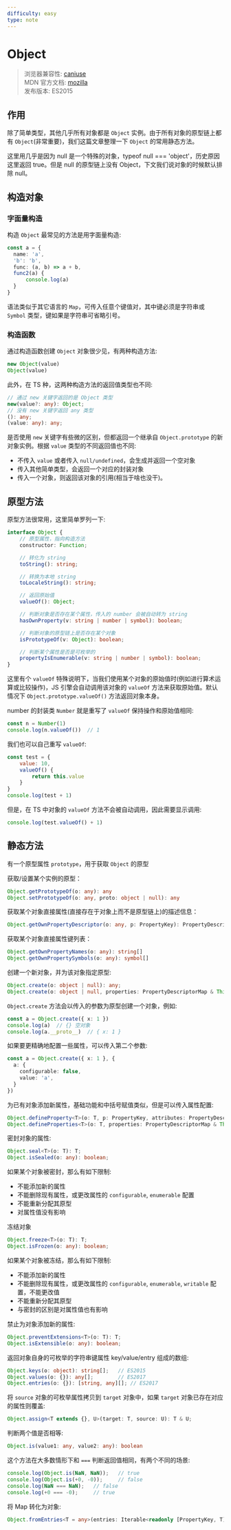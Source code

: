 ```yaml
---
difficulty: easy
type: note
---
```


# Object

> 浏览器兼容性: [caniuse](https://caniuse.com/?search=javascript%20Object)  
> MDN 官方文档: [mozilla](https://developer.mozilla.org/zh-CN/docs/Web/JavaScript/Reference/Global_Objects/Object)  
> 发布版本: ES2015

## 作用

除了简单类型，其他几乎所有对象都是 `Object` 实例。由于所有对象的原型链上都有 `Object`(非常重要)，我们这篇文章整理一下 `Object` 的常用静态方法。

<p class="tip">这里用几乎是因为 null 是一个特殊的对象，typeof null === 'object'，历史原因这里返回 true。但是 null 的原型链上没有 Object，下文我们说对象的时候默认排除 null。</p>

## 构造对象

### 字面量构造

构造 `Object` 最常见的方法是用字面量构造:

```ts
const a = {
  name: 'a',
  'b': 'b',
  func: (a, b) => a + b,
  func2(a) {
      console.log(a)
  }
}
```

语法类似于其它语言的 `Map`，可传入任意个键值对，其中键必须是字符串或 `Symbol` 类型，键如果是字符串可省略引号。

### 构造函数

通过构造函数创建 `Object` 对象很少见，有两种构造方法:

```js
new Object(value)
Object(value)
```

此外，在 TS 种，这两种构造方法的返回值类型也不同:

```ts
// 通过 new 关键字返回的是 Object 类型
new(value?: any): Object;
// 没有 new 关键字返回 any 类型
(): any;
(value: any): any;
```

是否使用 `new` 关键字有些微的区别，但都返回一个继承自 `Object.prototype` 的新对象实例。根据 `value` 类型的不同返回值也不同:
- 不传入 `value` 或者传入 `null/undefined`，会生成并返回一个空对象
- 传入其他简单类型，会返回一个对应的封装对象
- 传入一个对象，则返回该对象的引用(相当于啥也没干)。

## 原型方法

原型方法很常用，这里简单罗列一下:

```ts
interface Object {
    // 原型属性，指向构造方法
    constructor: Function;

    // 转化为 string
    toString(): string;

    // 转换为本地 string
    toLocaleString(): string;

    // 返回原始值
    valueOf(): Object;

    // 判断对象是否存在某个属性，传入的 number 会被自动转为 string
    hasOwnProperty(v: string | number | symbol): boolean;

    // 判断对象的原型链上是否存在某个对象
    isPrototypeOf(v: Object): boolean;

    // 判断某个属性是否是可枚举的
    propertyIsEnumerable(v: string | number | symbol): boolean;
}
```

这里有个 `valueOf` 特殊说明下，当我们使用某个对象的原始值时(例如进行算术运算或比较操作)，JS 引擎会自动调用该对象的 `valueOf` 方法来获取原始值。默认情况下 `Object.prototype.valueOf()` 方法返回对象本身。

number 的封装类 `Number` 就是重写了 `valueOf` 保持操作和原始值相同:

```ts
const n = Number(1)
console.log(n.valueOf())  // 1
```

我们也可以自己重写 `valueOf`:

```js
const test = {
    value: 10,
    valueOf() {
        return this.value
    }
}
console.log(test + 1)
```

但是，在 TS 中对象的 `valueOf` 方法不会被自动调用，因此需要显示调用:

```ts
console.log(test.valueOf() + 1)
```

## 静态方法

有一个原型属性 `prototype`，用于获取 `Object` 的原型

获取/设置某个实例的原型：
```ts
Object.getPrototypeOf(o: any): any
Object.setPrototypeOf(o: any, proto: object | null): any
```

获取某个对象直接属性(直接存在于对象上而不是原型链上)的描述信息：
```ts
Object.getOwnPropertyDescriptor(o: any, p: PropertyKey): PropertyDescriptor | undefined
```

获取某个对象直接属性键列表：
```ts
Object.getOwnPropertyNames(o: any): string[]
Object.getOwnPropertySymbols(o: any): symbol[]
```

创建一个新对象，并为该对象指定原型:
```ts
Object.create(o: object | null): any;
Object.create(o: object | null, properties: PropertyDescriptorMap & ThisType<any>): any;
```
`Object.create` 方法会以传入的参数为原型创建一个对象，例如:

```ts
const a = Object.create({ x: 1 })
console.log(a)  // {} 空对象
console.log(a.__proto__)  // { x: 1 }
```

如果要更精确地配置一些属性，可以传入第二个参数:

```ts
const a = Object.create({ x: 1 }, {
  a: {
    configurable: false,
    value: 'a',
  }
})
```

为已有对象添加新属性，基础功能和中括号赋值类似，但是可以传入属性配置:
```ts
Object.defineProperty<T>(o: T, p: PropertyKey, attributes: PropertyDescriptor & ThisType<any>): T;
Object.defineProperties<T>(o: T, properties: PropertyDescriptorMap & ThisType<any>): T;
```

密封对象的属性:
```ts
Object.seal<T>(o: T): T;
Object.isSealed(o: any): boolean;
```
如果某个对象被密封，那么有如下限制:
- 不能添加新的属性
- 不能删除现有属性，或更改属性的 `configurable`, `enumerable` 配置
- 不能重新分配其原型
- 对属性值没有影响

冻结对象
```ts
Object.freeze<T>(o: T): T;
Object.isFrozen(o: any): boolean;
```
如果某个对象被冻结，那么有如下限制:
- 不能添加新的属性
- 不能删除现有属性，或更改属性的 `configurable`, `enumerable`, `writable` 配置，不能更改值
- 不能重新分配其原型
- 与密封的区别是对属性值也有影响

禁止为对象添加新的属性:
```ts
Object.preventExtensions<T>(o: T): T;
Object.isExtensible(o: any): boolean;
```

返回对象自身的可枚举的字符串键属性 key/value/entry 组成的数组:
```ts
Object.keys(o: object): string[];   // ES2015
Object.values(o: {}): any[];        // ES2017
Object.entries(o: {}): [string, any][]; // ES2017
```

将 `source` 对象的可枚举属性拷贝到 `target` 对象中，如果 `target` 对象已存在对应的属性则覆盖:
```ts
Object.assign<T extends {}, U>(target: T, source: U): T & U;
```

判断两个值是否相等:
```ts
Object.is(value1: any, value2: any): boolean
```
这个方法在大多数情形下和 `===` 判断返回值相同，有两个不同的场景:
```ts
console.log(Object.is(NaN, NaN));   // true
console.log(Object.is(+0, -0));     // false
console.log(NaN === NaN);   // false
console.log(+0 === -0);     // true
```

将 Map 转化为对象:
```ts
Object.fromEntries<T = any>(entries: Iterable<readonly [PropertyKey, T]>): { [k: string]: T }   // ES2019
```